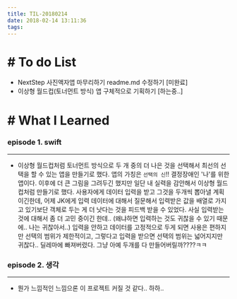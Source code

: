 ```yaml
---
title: TIL-20180214
date: 2018-02-14 13:11:36
tags: 
---
```


# # To do List

- NextStep 사진액자앱 마무리하기 readme.md 수정하기 [미완료]
- 이상형 월드컵(토너먼트 방식) 앱 구체적으로 기획하기 [하는중..]


# # What I Learned

### episode 1. swift

---

- 이상형 월드컵처럼 토너먼트 방식으로 두 개 중의 더 나은 것을 선택해서 최선의 선택을 할 수 있는 앱을 만들기로 했다. 앱의 가칭은 `선택의 신`!!
결정장애인 '나'를 위한 앱이다. 이후에 더 큰 그림을 그려두긴 했지만 일단 내 실력을 감안해서 이상형 월드컵처럼 만들기로 했다.
  사용자에게 데이터 입력을 받고 그것을 두개씩 뽑아낼 계획이긴한데, 어제 JK에게 입력 데이터에 대해서 질문해서 입력받은 값을 배열로 가지고 있기보단 객체로 두는 게 더 낫다는 것을 피드백 받을 수 있었다.
  사실 입력받는 것에 대해서 좀 더 고민 중이긴 한데.. (왜냐하면 입력하는 것도 귀찮을 수 있기 때문에.. 나는 귀찮아서..) 입력을 안하고 데이터를 고정적으로 두게 되면 사용은 편하지만 선택의 범위가 제한적이고, 그렇다고 입력을 받으면 선택의 범위는 넓어지지만 귀찮다.. 딜레마에 빠져버렸다. 그냥 아예 두개를 다 만들어버릴까????ㅋㅋ
  
  
### episode 2. 생각
  
---

- 뭔가 느낌적인 느낌으론 이 프로젝트 커질 것 같다.. 하하..
